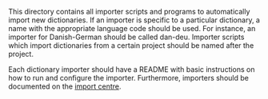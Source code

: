 This directory contains all importer scripts and programs to automatically
import new dictionaries. If an importer is specific to a particular dictionary,
a name with the appropriate language code should be used. For instance, an
importer for Danish-German should be called dan-deu.
Importer scripts which import dictionaries from a certain project should be
named after the project.

Each dictionary importer should have a README with basic instructions on how to
run and configure the importer. Furthermore, importers should be documented on
the
[import centre](https://github.com/freedict/fd-dictionaries/wiki/Import-Centre).
